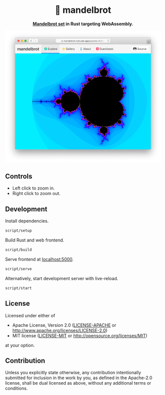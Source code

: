 <div align="center">
  <h1>🔮 mandelbrot</h1>
  <p>
    <strong
      ><a href="https://en.wikipedia.org/wiki/Mandelbrot_set">Mandelbrot set</a>
      in Rust targeting WebAssembly.</strong
    >
  </p>
  <a href="https://mandelbrot-rust.web.app/">
    <img src="images/mandelbrot.png" />
  </a>
</div>

## Controls

- Left click to zoom in.
- Right click to zoom out.

## Development

Install dependencies.

```sh
script/setup
```

Build Rust and web frontend.

```sh
script/build
```

Serve frontend at [localhost:5000](http://localhost:5000/).

```sh
script/serve
```

Alternatively, start development server with live-reload.

```sh
script/start
```

## License

Licensed under either of

- Apache License, Version 2.0
  ([LICENSE-APACHE](LICENSE-APACHE) or http://www.apache.org/licenses/LICENSE-2.0)
- MIT license
  ([LICENSE-MIT](LICENSE-MIT) or http://opensource.org/licenses/MIT)

at your option.

## Contribution

Unless you explicitly state otherwise, any contribution intentionally submitted
for inclusion in the work by you, as defined in the Apache-2.0 license, shall be
dual licensed as above, without any additional terms or conditions.
